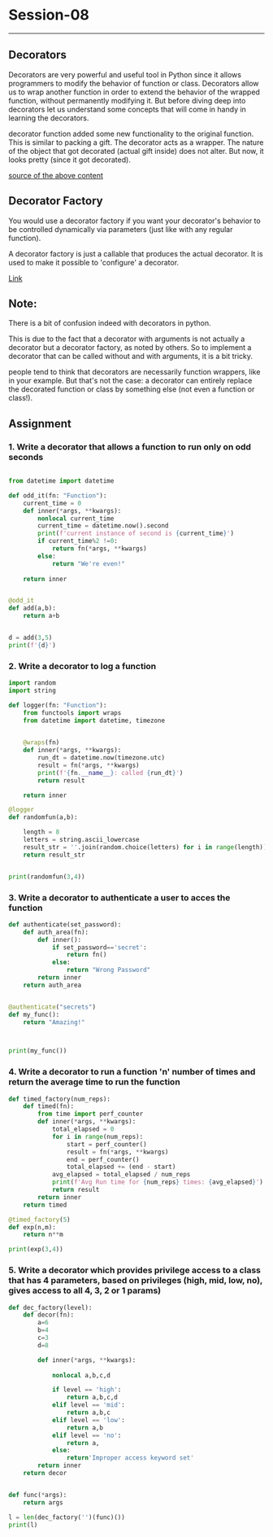 # Session-08
---
## Decorators

Decorators are very powerful and useful tool in Python since it allows programmers to modify the behavior of function or class. Decorators allow us to wrap another function in order to extend the behavior of the wrapped function, without permanently modifying it. But before diving deep into decorators let us understand some concepts that will come in handy in learning the decorators.

decorator function added some new functionality to the original function. This is similar to packing a gift. The decorator acts as a wrapper. The nature of the object that got decorated (actual gift inside) does not alter. But now, it looks pretty (since it got decorated).

[source of the above content
](https://www.geeksforgeeks.org/decorators-in-python/)

## Decorator Factory
You would use a decorator factory if you want your decorator's behavior to be controlled dynamically via parameters (just like with any regular function). 

A decorator factory is just a callable that produces the actual decorator. It is used to make it possible to 'configure' a decorator.

[Link](https://stackoverflow.com/questions/28693930/when-to-use-decorator-and-decorator-factory)

## Note:
There is a bit of confusion indeed with decorators in python.

This is due to the fact that a decorator with arguments is not actually a decorator but a decorator factory, as noted by others. So to implement a decorator that can be called without and with arguments, it is a bit tricky.

people tend to think that decorators are necessarily function wrappers, like in your example. But that's not the case: a decorator can entirely replace the decorated function or class by something else (not even a function or class!).

    


## Assignment 

### 1. Write a decorator that allows a function to run only on odd seconds
```python

from datetime import datetime

def odd_it(fn: "Function"):
    current_time = 0
    def inner(*args, **kwargs):
        nonlocal current_time
        current_time = datetime.now().second
        print(f'current instance of second is {current_time}')
        if current_time%2 !=0:
            return fn(*args, **kwargs)
        else:
            return "We're even!"
        
    return inner


@odd_it
def add(a,b):
    return a+b


d = add(3,5)
print(f'{d}')
```

### 2. Write a decorator to log a function
```python
import random
import string

def logger(fn: "Function"):
    from functools import wraps
    from datetime import datetime, timezone
    

    @wraps(fn)
    def inner(*args, **kwargs):
        run_dt = datetime.now(timezone.utc)
        result = fn(*args, **kwargs)
        print(f'{fn.__name__}: called {run_dt}')
        return result

    return inner

@logger
def randomfun(a,b):

    length = 8
    letters = string.ascii_lowercase
    result_str = ''.join(random.choice(letters) for i in range(length))
    return result_str


print(randomfun(3,4))
```
### 3. Write a decorator to authenticate a user to acces the function

```python
def authenticate(set_password):
    def auth_area(fn):
        def inner():
            if set_password=='secret':
                return fn()
            else:
                return "Wrong Password"
        return inner
    return auth_area


@authenticate("secrets")
def my_func():
    return "Amazing!"



print(my_func())
```

### 4. Write a decorator to run a function 'n' number of times and return the average time to run the function
```python
def timed_factory(num_reps):
    def timed(fn):
        from time import perf_counter
        def inner(*args, **kwargs):
            total_elapsed = 0
            for i in range(num_reps):
                start = perf_counter()
                result = fn(*args, **kwargs)
                end = perf_counter()
                total_elapsed += (end - start)
            avg_elapsed = total_elapsed / num_reps
            print(f'Avg Run time for {num_reps} times: {avg_elapsed}')
            return result
        return inner
    return timed

@timed_factory(5)
def exp(n,m):
    return n**m

print(exp(3,4))

```

### 5. Write a decorator which provides privilege access to a class that has 4 parameters, based on privileges (high, mid, low, no), gives access to all 4, 3, 2 or 1 params)

```python
def dec_factory(level):
    def decor(fn):
        a=6
        b=4
        c=3
        d=8

        def inner(*args, **kwargs):
            
            nonlocal a,b,c,d

            if level == 'high':
                return a,b,c,d
            elif level == 'mid':
                return a,b,c
            elif level == 'low':
                return a,b
            elif level == 'no':
                return a, 
            else:
                return'Improper access keyword set'
        return inner
    return decor


def func(*args):
    return args

l = len(dec_factory('')(func)())
print(l)
```